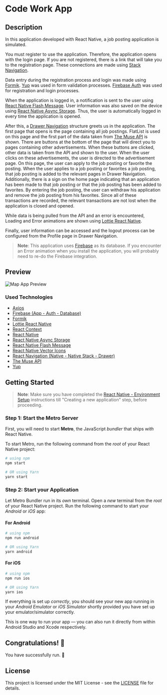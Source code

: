 # Code Work App

## Description

In this application developed with React Native, a job posting application is simulated.

You must register to use the application. Therefore, the application opens with the login page. If you are not registered, there is a link that will take you to the registration page. These connections are made using [Stack Navigation](https://reactnavigation.org/).

Data entry during the registration process and login was made using [Formik](https://www.npmjs.com/package/formik). [Yup](https://www.npmjs.com/package/yup) was used in form validation processes. [Firebase Auth](https://firebase.google.com/) was used for registration and login processes.

When the application is logged in, a notification is sent to the user using [React Native Flash Message](https://www.npmjs.com/package/react-native-flash-message). User information was also saved on the device using [React Native Async Storage](https://www.npmjs.com/package/@react-native-async-storage/async-storage). Thus, the user is automatically logged in every time the application is opened.

After this, a [Drawer Navigation](https://reactnavigation.org/) structure greets us in the application. The first page that opens is the page containing all job postings. FlatList is used on this page and the first part of the data taken from [The Muse API](https://www.themuse.com/developers/api/v2) is shown. There are buttons at the bottom of the page that will direct you to pages containing other advertisements. When these buttons are clicked, other data is taken from the API and shown to the user. When the user clicks on these advertisements, the user is directed to the advertisement page. On this page, the user can apply to the job posting or favorite the posting. When the user applies to a job posting or favorites a job posting, that job posting is added to the relevant pages in Drawer Navigation. Additionally, there is a sign on the home page indicating that an application has been made to that job posting or that the job posting has been added to favorites. By entering the job posting, the user can withdraw his application and remove the job posting from his favorites. Since all of these transactions are recorded, the relevant transactions are not lost when the application is closed and opened.

While data is being pulled from the API and an error is encountered, Loading and Error animations are shown using [Lottie React Native](https://www.npmjs.com/package/lottie-react-native).

Finally, user information can be accessed and the logout process can be configured from the Profile page in Drawer Navigation.

> **Note**: This application uses [Firebase](https://firebase.google.com/) as its database. If you encounter an Error animation when you install the application, you will probably need to re-do the Firebase integration.

## Preview

![Map App Preview](./src/assets/ios.gif)

### Used Technologies

- [Axios](https://www.npmjs.com/package/axios)
- [Firebase (App - Auth - Database)](https://firebase.google.com/)
- [Formik](https://www.npmjs.com/package/formik)
- [Lottie React Native](https://www.npmjs.com/package/lottie-react-native)
- [React Context](https://react.dev/learn/passing-data-deeply-with-context)
- [React Native](https://reactnative.dev/)
- [React Native Async Storage](https://www.npmjs.com/package/@react-native-async-storage/async-storage)
- [React Native Flash Message](https://www.npmjs.com/package/react-native-flash-message)
- [React Native Vector Icons](https://www.npmjs.com/package/react-native-vector-icons)
- [React Navigation (Native - Native Stack - Drawer)](https://reactnavigation.org/)
- [The Muse API](https://www.themuse.com/developers/api/v2)
- [Yup](https://www.npmjs.com/package/yup)

## Getting Started

> **Note**: Make sure you have completed the [React Native - Environment Setup](https://reactnative.dev/docs/environment-setup) instructions till "Creating a new application" step, before proceeding.

### Step 1: Start the Metro Server

First, you will need to start **Metro**, the JavaScript _bundler_ that ships _with_ React Native.

To start Metro, run the following command from the _root_ of your React Native project:

```bash
# using npm
npm start

# OR using Yarn
yarn start
```

### Step 2: Start your Application

Let Metro Bundler run in its _own_ terminal. Open a _new_ terminal from the _root_ of your React Native project. Run the following command to start your _Android_ or _iOS_ app:

#### For Android

```bash
# using npm
npm run android

# OR using Yarn
yarn android
```

#### For iOS

```bash
# using npm
npm run ios

# OR using Yarn
yarn ios
```

If everything is set up _correctly_, you should see your new app running in your _Android Emulator_ or _iOS Simulator_ shortly provided you have set up your emulator/simulator correctly.

This is one way to run your app — you can also run it directly from within Android Studio and Xcode respectively.

## Congratulations! :tada:

You have successfully run. :partying_face:

## License

This project is licensed under the MIT License - see the [LICENSE](LICENSE) file for details.
